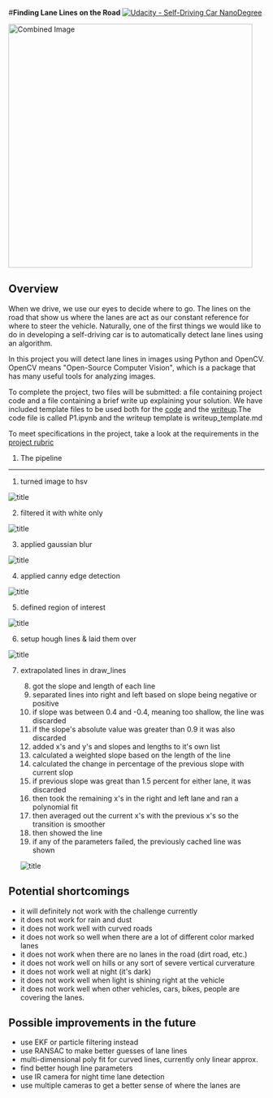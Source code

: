#**Finding Lane Lines on the Road**
[![Udacity - Self-Driving Car NanoDegree](https://s3.amazonaws.com/udacity-sdc/github/shield-carnd.svg)](http://www.udacity.com/drive)

<img src="laneLines_thirdPass.jpg" width="480" alt="Combined Image" />

Overview
---

When we drive, we use our eyes to decide where to go.  The lines on the road that show us where the lanes are act as our constant reference for where to steer the vehicle.  Naturally, one of the first things we would like to do in developing a self-driving car is to automatically detect lane lines using an algorithm.

In this project you will detect lane lines in images using Python and OpenCV.  OpenCV means "Open-Source Computer Vision", which is a package that has many useful tools for analyzing images.  

To complete the project, two files will be submitted: a file containing project code and a file containing a brief write up explaining your solution. We have included template files to be used both for the [code](https://github.com/udacity/CarND-LaneLines-P1/blob/master/P1.ipynb) and the [writeup](https://github.com/udacity/CarND-LaneLines-P1/blob/master/writeup_template.md).The code file is called P1.ipynb and the writeup template is writeup_template.md

To meet specifications in the project, take a look at the requirements in the [project rubric](https://review.udacity.com/#!/rubrics/322/view)


1. The pipeline
---

1. turned image to hsv

![title](test_images/figure_1.png)

2. filtered it with white only

![title](test_images/figure_2.png)

3. applied gaussian blur

![title](test_images/figure_3.png)

4. applied canny edge detection

![title](test_images/figure_4.png)

5. defined region of interest

![title](test_images/figure_5.png)

6. setup hough lines & laid them over

![title](test_images/figure_6.png)

7. extrapolated lines in draw_lines

    8. got the slope and length of each line
    9. separated lines into right and left based on slope being negative or positive
    10. if slope was between 0.4 and -0.4, meaning too shallow, the line was discarded
    11. if the slope's absolute value was greater than 0.9 it was also discarded
    12. added x's and y's and slopes and lengths to it's own list
    13. calculated a weighted slope based on the length of the line
    14. calculated the change in percentage of the previous slope with current slop
    15. if previous slope was great than 1.5 percent for either lane, it was discarded
    16. then took the remaining x's in the right and left lane and ran a polynomial fit
    17. then averaged out the current x's with the previous x's so the transition is smoother
    18. then showed the line
    19. if any of the parameters failed, the previously cached line was shown

    ![title](test_images/figure_7.png)

Potential shortcomings
---

- it will definitely not work with the challenge currently
- it does not work for rain and dust
- it does not work well with curved roads
- it does not work so well when there are a lot of different color marked lanes
- it does not work when there are no lanes in the road (dirt road, etc.)
- it does not work well on hills or any sort of severe vertical curverature
- it does not work well at night (it's dark)
- it does not work well when light is shining right at the vehicle
- it does not work well when other vehicles, cars, bikes, people are covering the lanes.

Possible improvements in the future
---

- use EKF or particle filtering instead
- use RANSAC to make better guesses of lane lines
- multi-dimensional poly fit for curved lines, currently only linear approx.
- find better hough line parameters
- use IR camera for night time lane detection
- use multiple cameras to get a better sense of where the lanes are
